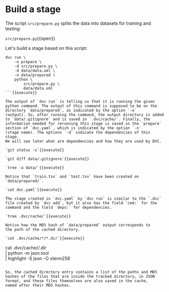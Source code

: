 # Build a stage

The script `src/prepare.py` splits the data into datasets for training
and testing:

`src/prepare.py`{{open}}

Let's build a stage based on this script:

```
dvc run \
    -n prepare \
    -d src/prepare.py \
    -d data/data.xml \
    -o data/prepared \
    python \
        src/prepare.py \
        data/data.xml
```{{execute}}

The output of `dvc run` is telling us that it is running the given
python command. The output of this command is supposed to be on the
directory `data/prepared`, as indicated by the option `-o`
(output). So, after running the command, the output directory is added
to `data/.gitignore` and is saved in `.dvc/cache/`. Finally, the
information needed for rerunning this stage is saved in the `prepare`
section of `dvc.yaml`, which is indicated by the option `-n`
(stage name). The options `-d` indicate the dependencies of this stage.
We will see later what are dependencies and how they are used by DVC.

`git status -s`{{execute}}

`git diff data/.gitignore`{{execute}}

`tree -a data/`{{execute}}

Notice that `train.tsv` and `test.tsv` have been created on
`data/prepared/`.

`cat dvc.yaml`{{execute}}

The stage created in `dvc.yaml` by `dvc run` is similar to the `.dvc`
file created by `dvc add`, but it also has the field `cmd:` for the
command and the field `deps:` for dependencies.

`tree .dvc/cache/`{{execute}}

Notice how the MD5 hash of `data/prepared` output corresponds to
the path of the cached directory.

`cat .dvc/cache/*/*.dir`{{execute}}

```
cat .dvc/cache/*/*.dir \
    | python -m json.tool \
    | highlight -S json -O xterm256
```{{execute}}

So, the cached directory entry contains a list of the paths and MD5
hashes of the files that are inside the tracked directory, in JSON
format, and these files themselves are also saved in the cache,
named after their MD5 hashes.
